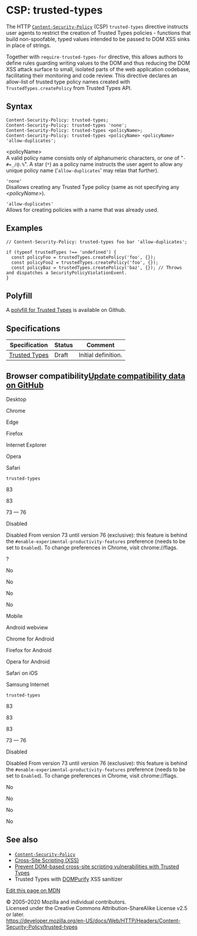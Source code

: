 CSP: trusted-types
==================

The HTTP [`Content-Security-Policy`](../content-security-policy) (CSP) `trusted-types` directive instructs user agents to restrict the creation of Trusted Types policies - functions that build non-spoofable, typed values intended to be passed to DOM XSS sinks in place of strings.

Together with `require-trusted-types-for` directive, this allows authors to define rules guarding writing values to the DOM and thus reducing the DOM XSS attack surface to small, isolated parts of the web application codebase, facilitating their monitoring and code review. This directive declares an allow-list of trusted type policy names created with `TrustedTypes.createPolicy` from Trusted Types API.

Syntax
------

    Content-Security-Policy: trusted-types;
    Content-Security-Policy: trusted-types 'none';
    Content-Security-Policy: trusted-types <policyName>;
    Content-Security-Policy: trusted-types <policyName> <policyName> 'allow-duplicates'; 

&lt;policyName&gt;  
A valid policy name consists only of alphanumeric characters, or one of "`-#=_/@.%`". A star (`*`) as a policy name instructs the user agent to allow any unique policy name ('`allow-duplicates`' may relax that further).

`'none'`  
Disallows creating any Trusted Type policy (same as not specifying any *&lt;policyName&gt;*).

`'allow-duplicates'`  
Allows for creating policies with a name that was already used.

Examples
--------

    // Content-Security-Policy: trusted-types foo bar 'allow-duplicates';

    if (typeof trustedTypes !== 'undefined') {
      const policyFoo = trustedTypes.createPolicy('foo', {});
      const policyFoo2 = trustedTypes.createPolicy('foo', {});
      const policyBaz = trustedTypes.createPolicy('baz', {}); // Throws and dispatches a SecurityPolicyViolationEvent.
    }

Polyfill
--------

A [polyfill for Trusted Types](https://github.com/w3c/webappsec-trusted-types#polyfill) is available on Github.

Specifications
--------------

<table><thead><tr class="header"><th>Specification</th><th>Status</th><th>Comment</th></tr></thead><tbody><tr class="odd"><td><a href="https://w3c.github.io/webappsec-trusted-types/dist/spec/">Trusted Types</a></td><td>Draft</td><td>Initial definition.</td></tr></tbody></table>

Browser compatibility<a href="https://github.com/mdn/browser-compat-data" class="bc-github-link">Update compatibility data on GitHub</a>
----------------------------------------------------------------------------------------------------------------------------------------

Desktop

<span class="bc-head-txt-label bc-head-icon-chrome">Chrome</span>

<span class="bc-head-txt-label bc-head-icon-edge">Edge</span>

<span class="bc-head-txt-label bc-head-icon-firefox">Firefox</span>

<span class="bc-head-txt-label bc-head-icon-ie">Internet Explorer</span>

<span class="bc-head-txt-label bc-head-icon-opera">Opera</span>

<span class="bc-head-txt-label bc-head-icon-safari">Safari</span>

`trusted-types`

83

83

73 — 76

Disabled

Disabled From version 73 until version 76 (exclusive): this feature is behind the `#enable-experimental-productivity-features` preference (needs to be set to `Enabled`). To change preferences in Chrome, visit chrome://flags.

?

No

No

No

No

Mobile

<span class="bc-head-txt-label bc-head-icon-webview_android">Android webview</span>

<span class="bc-head-txt-label bc-head-icon-chrome_android">Chrome for Android</span>

<span class="bc-head-txt-label bc-head-icon-firefox_android">Firefox for Android</span>

<span class="bc-head-txt-label bc-head-icon-opera_android">Opera for Android</span>

<span class="bc-head-txt-label bc-head-icon-safari_ios">Safari on iOS</span>

<span class="bc-head-txt-label bc-head-icon-samsunginternet_android">Samsung Internet</span>

`trusted-types`

83

83

83

73 — 76

Disabled

Disabled From version 73 until version 76 (exclusive): this feature is behind the `#enable-experimental-productivity-features` preference (needs to be set to `Enabled`). To change preferences in Chrome, visit chrome://flags.

No

No

No

No

See also
--------

-   [`Content-Security-Policy`](../content-security-policy)
-   [Cross-Site Scripting (XSS)](https://developer.mozilla.org/en-US/docs/Glossary/Cross-site_scripting)
-   [Prevent DOM-based cross-site scripting vulnerabilities with Trusted Types](https://web.dev/trusted-types)
-   Trusted Types with [DOMPurify](https://github.com/cure53/DOMPurify#what-about-dompurify-and-trusted-types) XSS sanitizer

<a href="https://developer.mozilla.org/en-US/docs/Web/HTTP/Headers/Content-Security-Policy/trusted-types$edit" class="_attribution-link">Edit this page on MDN</a>

© 2005–2020 Mozilla and individual contributors.  
Licensed under the Creative Commons Attribution-ShareAlike License v2.5 or later.  
<a href="https://developer.mozilla.org/en-US/docs/Web/HTTP/Headers/Content-Security-Policy/trusted-types" class="_attribution-link">https://developer.mozilla.org/en-US/docs/Web/HTTP/Headers/Content-Security-Policy/trusted-types</a>
